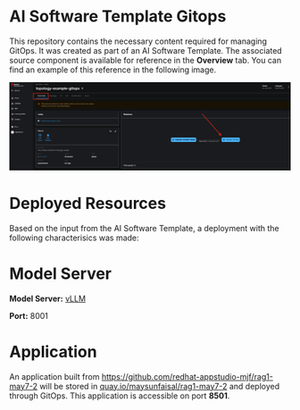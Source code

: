 # AI Software Template Gitops

This repository contains the necessary content required for managing GitOps. It was created as part of an AI Software Template. The associated source component is available for reference in the **Overview** tab. You can find an example of this reference in the following image.

![Overview Tab](./images/overview-dependency.png)

# Deployed Resources
Based on the input from the AI Software Template, a deployment with the following characterisics was made:

# Model Server
**Model Server:** [vLLM]( https://github.com/rh-aiservices-bu/llm-on-openshift/tree/main/llm-servers/vllm/gpu)

**Port:** 8001

# Application
An application built from https://github.com/redhat-appstudio-mjf/rag1-may7-2 will be stored in [quay.io/maysunfaisal/rag1-may7-2](https://quay.io/maysunfaisal/rag1-may7-2) and deployed through GitOps. This application is accessible on port **8501**.